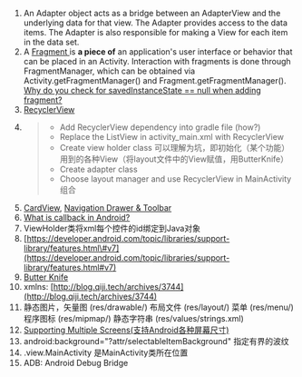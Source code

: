 1. An Adapter object acts as a bridge between an AdapterView and the underlying data for that view. The Adapter provides access to the data items. The Adapter is also responsible for making a View for each item in the data set.
2. A [Fragment ](https://github.com/codepath/android_guides/wiki/Creating-and-Using-Fragments)is **a piece of** an application's user interface or behavior that can be placed in an Activity. Interaction with fragments is done through FragmentManager, which can be obtained via Activity.getFragmentManager\(\) and Fragment.getFragmentManager\(\). [Why do you check for savedInstanceState == null when adding fragment? ](/adding)
3. [RecyclerView](https://github.com/codepath/android_guides/wiki/Using-the-RecyclerView)
4. > * Add RecyclerView dependency into gradle file \(how?\)
   > * Replace the ListView in activity\_main.xml with RecyclerView
   > * Create view holder class 可以理解为坑，即初始化（某个功能）用到的各种View（将layout文件中的View赋值，用ButterKnife）
   > * Create adapter class
   > * Choose layout manager and use RecyclerView in MainActivity 组合
5. [CardView](https://github.com/codepath/android_guides/wiki/Using-the-CardView), [Navigation Drawer & Toolbar](https://www.gitbook.com/book/sugarac/android-tutorials-summary/edit#)
6. [What is callback in Android? ](https://stackoverflow.com/questions/18054720/what-is-callback-in-android)
7. ViewHolder类将xml每个控件的id绑定到Java对象
8. [https://developer.android.com/topic/libraries/support-library/features.html\#v7](https://developer.android.com/topic/libraries/support-library/features.html#v7)
9. [Butter Knife](http://jakewharton.github.io/butterknife/)
10. xmlns: [http://blog.qiji.tech/archives/3744](http://blog.qiji.tech/archives/3744)
11. 静态图片，矢量图 \(res/drawable/\) 布局文件 \(res/layout/\) 菜单 \(res/menu/\) 程序图标 \(res/mipmap/\) 静态字符串 \(res/values/strings.xml\)
12. [Supporting Multiple Screens\(支持Android各种屏幕尺寸\)](http://blog.csdn.net/wzy_1988/article/details/52932875)
13. android:background="?attr/selectableItemBackground" 指定有界的波纹
14. .view.MainActivity 是MainActivity类所在位置
15. ADB: Android Debug Bridge



